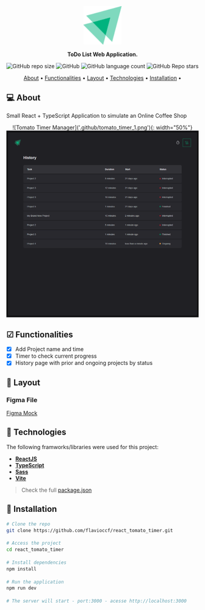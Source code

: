 <p align="center">
  <img width="20%" src="./public/timer_logo.svg" />
</p>

<p align="center">
    <strong>ToDo List Web Application.</strong>
</p>

<p align="center">
  <img alt="GitHub repo size" src="https://img.shields.io/github/repo-size/flavioccf/react_tomato_timer">
  <img alt="GitHub" src="https://img.shields.io/github/license/flavioccf/react_tomato_timer">
  <img alt="GitHub language count" src="https://img.shields.io/github/languages/count/flavioccf/react_tomato_timer">
  <img alt="GitHub Repo stars" src="https://img.shields.io/github/stars/flavioccf/react_tomato_timer?style=social">
</p>

<p align="center">
 <a href="#-About">About</a> •
 <a href="#-Functionalities">Functionalities</a> • 
 <a href="#-layout">Layout</a> • 
 <a href="#-Technologies">Technologies</a> • 
 <a href="#-Installation">Installation</a> • 
</p>

## 💻 About

Small React + TypeScript Application to simulate an Online Coffee Shop

<p align="center">
  ![Tomato Timer Manager]('.github/tomato_timer_1.png'){: width="50%"}
  <img src=".github/tomato_timer_2.png">
</p>


## ☑ Functionalities

- [x] Add Project name and time 
- [x] Timer to check current progress
- [x] History page with prior and ongoing projects by status

## 🎨 Layout

### Figma File

[Figma Mock](https://www.figma.com/community/file/1127351821076435124)

## 🔨 Technologies

The following framworks/libraries were used for this project:

- **[ReactJS](https://reactjs.org/)**
- **[TypeScript](https://www.typescriptlang.org/)**
- **[Sass](https://sass-lang.com/)**
- **[Vite](https://vitejs.dev/)**

> Check the full [package.json](https://github.com/flavioccf/react_tomato_timer/blob/main/package.json)


## 🚀 Installation

```bash
# Clone the repo
git clone https://github.com/flavioccf/react_tomato_timer.git

# Access the project
cd react_tomato_timer

# Install dependencies
npm install

# Run the application
npm run dev

# The server will start - port:3000 - acesse http://localhost:3000
```